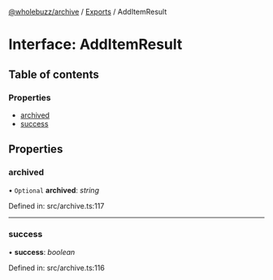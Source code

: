 [@wholebuzz/archive](../README.md) / [Exports](../modules.md) / AddItemResult

# Interface: AddItemResult

## Table of contents

### Properties

- [archived](additemresult.md#archived)
- [success](additemresult.md#success)

## Properties

### archived

• `Optional` **archived**: *string*

Defined in: src/archive.ts:117

___

### success

• **success**: *boolean*

Defined in: src/archive.ts:116
